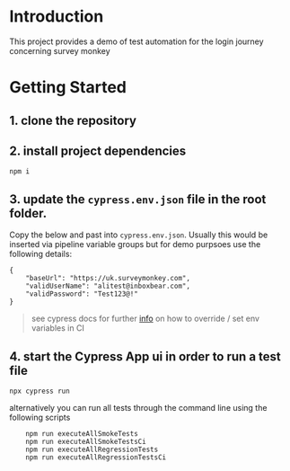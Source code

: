# Introduction

This project provides a demo of test automation for the login journey concerning survey monkey

# Getting Started

## 1. clone the repository

## 2. install project dependencies

```
npm i
```

## 3. update the `cypress.env.json` file in the root folder.

Copy the below and past into `cypress.env.json`. Usually this would be inserted via pipeline variable groups but for demo purpsoes use the following details:

```
{
    "baseUrl": "https://uk.surveymonkey.com",
    "validUserName": "alitest@inboxbear.com",
    "validPassword": "Test123@!"
}
```

> see cypress docs for further [info](https://docs.cypress.io/guides/guides/environment-variables#Option-2-cypressenvjson) on how to override / set env variables in CI

## 4. start the Cypress App ui in order to run a test file

```
npx cypress run
```

alternatively you can run all tests through the command line using the following scripts

```
    npm run executeAllSmokeTests
    npm run executeAllSmokeTestsCi
    npm run executeAllRegressionTests
    npm run executeAllRegressionTestsCi
```
